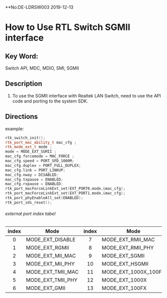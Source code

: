 **No:DE-LDRSW003 2019-12-13
# How to Use RTL Switch SGMII interface
## Key Word:
Switch API, MDC, MDIO, SMI, SGMII
## Description

1. To use the SGMII interface with Realtek LAN Switch, need to use the
API code and porting to the system SDK.

## Directions
example:
```cpp
rtk_switch_init();
rtk_port_mac_ability_t mac_cfg ;
rtk_mode_ext_t mode ;
mode = MODE_EXT_SGMII ;
mac_cfg.forcemode = MAC_FORCE ;
mac_cfg.speed = PORT_SPD_1000M;
mac_cfg.duplex = PORT_FULL_DUPLEX;
mac_cfg.link = PORT_LINKUP;
mac_cfg.nway = DISABLED;
mac_cfg.txpause = ENABLED;
mac_cfg.rxpause = ENABLED;
rtk_port_macForceLinkExt_set(EXT_PORT0,mode,&mac_cfg);
rtk_port_macForceLinkExt_set(EXT_PORT1,mode,&mac_cfg);
rtk_port_phyEnableAll_set(ENABLED);
rtk_port_sds_reset();
```

###### external port index tabel
| index  | Mode  | index  | Mode |
|:--:| ------------------ |:---:| -------------------- |
| 0  | MODE_EXT_DISABLE   |  7  | MODE_EXT_RMII_MAC    |
| 1  | MODE_EXT_RGMII     |  8  | MODE_EXT_RMII_PHY    |
| 2  | MODE_EXT_MII_MAC   |  9  | MODE_EXT_SGMII       |
| 3  | MODE_EXT_MII_PHY   | 10  | MODE_EXT_HSGMII      |
| 4  | MODE_EXT_TMII_MAC  | 11  | MODE_EXT_1000X_100FX |
| 5  | MODE_EXT_TMII_PHY  | 12  | MODE_EXT_1000X       |
| 6  | MODE_EXT_GMII      | 13  | MODE_EXT_100FX       |


